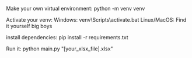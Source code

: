 Make your own virtual environment:
python -m venv venv

Activate your venv:
Windows: venv\Scripts\activate.bat
Linux/MacOS: Find it yourself big boys

install dependencies:
pip install -r requirements.txt

Run  it:
python main.py "[your_xlsx_file].xlsx"
